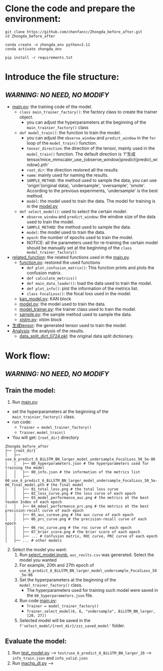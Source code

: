 # Clone the code and prepare the environment:
```
git clone https://github.com/chenfancc/Zhongda_before_after.git
cd Zhongda_before_after

conda create -n zhongda_env python=3.11
conda activate zhongda_env

pip install -r requirements.txt
```
# Introduce the file structure:
## ***WARNING: NO NEED, NO MODIFY***
+ [main.py](main.py): the training code of the model.
  + `class main_trainer_factory()`: the factory class to create the trainer object.
    + you can adjust the hyperparameters at the beginning of the `main_trainier_factory()` class
  + `def model_train()`: the function to train the model.
    + you can adjust the `observe_window` and `predict_window` in the `for` loop of the `model_train()` function.
    + `tensor_direction`: the direction of the tensor, mainly used in the `model_train()` function. The default direction is `f'生成tensor/mice_mmscaler_use_{observe_window}_predict_{predict_window}.pth'
    + `root_dir`: the direction restored all the results
    + `name`: mainly used for naming the results.
    + `SAMPLE_METHOD`: the method used to sample the data, you can use 'origin'(original data), 'undersample', 'oversample', 'smote'. According to the previous experiments, 'undersample' is the best method.
    + `model`: the model used to train the data. The model for training is in the [model.py](related_function/model.py)
  + `def select_model()`: used to select the certain model:
    + `observe_window` and `predict_window`: the window size of the data used to train the model.
    + `SAMPLE_METHOD`: the method used to sample the data.
    + `model`: the model used to train the data. 
    + `epoch`: the number of epochs used to train the model.
    + NOTICE: all the parameters used for re-training the certain model should be manually set at the beginning of the `class model_trainer_factory()`
+ [related_function](related_function): the related functions used in the [main.py](main.py).
  + [function.py](related_function/function.py): restored the used functions
    + `def plot_confusion_matrix()`: This function prints and plots the confusion matrix.
    + `def calculate_metrics()`
    + `def main_data_loader()`: load the data used to train the model.
    + `def plot_info()`: plot the information of the metrics list.
    + `class FocalLoss()`: the focal loss used in the model.
  + [kan_model.py](related_function/kan_model.py): KAN block
  + [model.py](related_function/model.py): the model used to train the data.
  + [model_trainer.py](related_function/model_trainer.py): the trainer class used to train the model.
  + [sample.py](related_function/sample.py): the sample method used to sample the data.
  + [xlstm.py](related_function/xlstm.py): xlstm block
+ [生成tensor](生成tensor): the generated tensor used to train the model.
+ [Analysis](Analysis): the analysis of the results.
  + [data_split_dict_0724.pkl](Analysis%2Fdata_split_dict_0724.pkl): the original data split dictionary.
# Work flow:
## ***WARNING: NO NEED, NO MODIFY***
## Train the model:
1. Run [main.py](main.py): 
  + set the hyperparameters at the beginning of the `main_trainier_factory()` class.
  + run code: 
    + `Trainer = model_trainer_factory()`
    + `Trainer.model_train()`
  + You will get: `{root_dir}` directory
```text
Zhongda_before_after
├── {root_dir}
│   ├── use_6_predict_6_BiLSTM_BN_larger_model_undersample_FocalLoss_50_5e-06
│   │   ├── 00_hyperparameters.json # the hyperparameters used for training the model
│   │   ├── 00_info.json # the information of the metrics list
│   │   ├── 00_use_6_predict_6_BiLSTM_BN_larger_model_undersample_FocalLoss_50_5e-06_final_model.pth # the final model
│   │   ├── 01_total_loss.png # the total loss curve
│   │   ├── 02_loss_curve.png # the loss curve of each epoch
│   │   ├── 03_model_performance_auc.png # the metrics at the best Youden Index of each epoch
│   │   ├── 04_mdoel_performance_prc.png # the metrics at the best precision-recall curve of each epoch
│   │   ├── 05_auc_cureve.png # the auc curve of each epoch
│   │   ├── 06_prc_curve.png # the precision-recall curve of each epoch
│   │   ├── 06_roc_curve.png # the roc curve of each epoch
│   │   ├── 07_brier_score.png # the brier score of each epoch
│   │   ├── ... # Confusion matrix, ROC curve, PRC curve of each epoch
│   ├── ... # other models
```
2. Select the model you want: 
   1. Run [select_model.ipynb](select_model/select_model.ipynb), `auc_reslts.csv` was generated. Select the model you wanted
   2. For example, 20th and 27th epoch of `use_6_predict_6_BiLSTM_BN_larger_model_undersample_FocalLoss_50_5e-06`
   3. Set the hyperparameters at the beginning of the `model_trainer_factory()` class. 
      + The hyperparameters used for training such model were saved in the `00_hyperparameters.json` file.
   4. Run code [main.py](main.py): 
      + `Trainer = model_trainer_factory()`
      + `Trainer.select_model(6, 6, "undersample", BiLSTM_BN_larger, [20, 27])`
   5. Selected model will be saved in the `f'select_model/{root_dir}/zzz_saved_model'` folder. 
## Evaluate the model:
1. Run [test_model.py](test_model/test_model.py) --> `test/use_6_predict_6_BiLSTM_BN_larger_20` --> `info_train.json` and `info_valid.json`
2. Run [machp_dl.py](Analysis%2FMACHP%2Fmachp_dl.py) -->